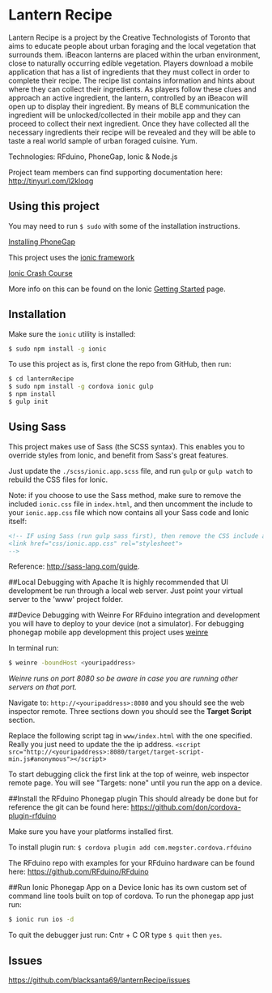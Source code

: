 Lantern Recipe
=====================

Lantern Recipe is a project by the Creative Technologists of Toronto that aims to educate people about urban foraging and the local vegetation that surrounds them.
iBeacon lanterns are placed within the urban environment, close to naturally occurring edible vegetation.
Players download a mobile application that has a list of ingredients that they must collect in order to complete their recipe.
The recipe list contains information and hints about where they can collect their ingredients.
As players follow these clues and approach an active ingredient, the lantern, controlled by an iBeacon will open up to display their ingredient.
By means of BLE communication the ingredient will be unlocked/collected in their mobile app and they can proceed to collect their next ingredient.
Once they have collected all the necessary ingredients their recipe will be revealed and they will be able to taste a real world sample of urban foraged cuisine. Yum.

Technologies: RFduino, PhoneGap, Ionic & Node.js

Project team members can find supporting documentation here: http://tinyurl.com/l2kloqg

## Using this project

You may need to run `$ sudo` with some of the installation instructions.

[Installing PhoneGap](http://docs.phonegap.com/en/3.1.0/guide_cli_index.md.html#The%20Command-line%20Interface)

This project uses the [ionic framework](http://ionicframework.com/)

[Ionic Crash Course](http://tinyurl.com/lwzojd3)

More info on this can be found on the Ionic [Getting Started](http://ionicframework.com/getting-started) page.

## Installation
Make sure the `ionic` utility is installed:

```bash
$ sudo npm install -g ionic
```
To use this project as is, first clone the repo from GitHub, then run:

```bash
$ cd lanternRecipe
$ sudo npm install -g cordova ionic gulp
$ npm install
$ gulp init
```

## Using Sass

This project makes use of Sass (the SCSS syntax). This enables you to override styles from Ionic, and benefit from
Sass's great features.

Just update the `./scss/ionic.app.scss` file, and run `gulp` or `gulp watch` to rebuild the CSS files for Ionic.

Note: if you choose to use the Sass method, make sure to remove the included `ionic.css` file in `index.html`, and then uncomment
the include to your `ionic.app.css` file which now contains all your Sass code and Ionic itself:

```html
<!-- IF using Sass (run gulp sass first), then remove the CSS include above
<link href="css/ionic.app.css" rel="stylesheet">
-->
```
Reference: http://sass-lang.com/guide.

##Local Debugging with Apache
It is highly recommended that UI development be run through a local web server. Just point your virtual server to the 'www' project folder.

##Device Debugging with Weinre
For RFduino integration and development you will have to deploy to your device (not a simulator).
For debugging phonegap mobile app development this project uses [weinre](http://tinyurl.com/6quwfna)

In terminal run:
```bash
$ weinre -boundHost <youripaddress>
```
*Weinre runs on port 8080 so be aware in case you are running other servers on that port.*

Navigate to: `http://<youripaddress>:8080` and you should see the web inspector remote. Three sections down you should see the **Target Script** section.

Replace the following script tag in `www/index.html` with the one specified. Really you just need to update the the ip address.
`<script src="http://<youripaddress>:8080/target/target-script-min.js#anonymous"></script>`

To start debugging click the first link at the top of weinre, web inspector remote page. You will see "Targets: none" until you run the app on a device.

##Install the RFduino Phonegap plugin
This should already be done but for reference the git can be found here: https://github.com/don/cordova-plugin-rfduino

Make sure you have your platforms installed first.

To install plugin run:
`$ cordova plugin add com.megster.cordova.rfduino`

The RFduino repo with examples for your RFduino hardware can be found here: https://github.com/RFduino/RFduino

##Run Ionic Phonegap App on a Device
Ionic has its own custom set of command line tools built on top of cordova. To run the phonegap app just run:
```bash
$ ionic run ios -d
```
To quit the debugger just run: Cntr + C OR type `$ quit` then `yes`.

## Issues
https://github.com/blacksanta69/lanternRecipe/issues
